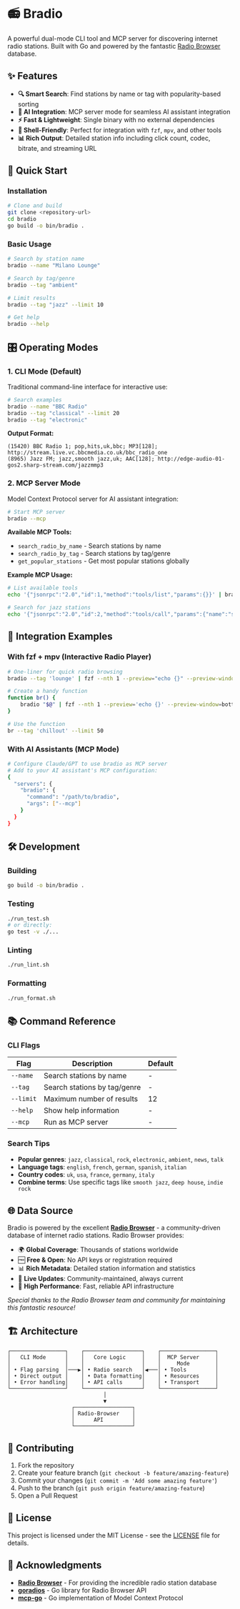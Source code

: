 # 📻 Bradio

A powerful dual-mode CLI tool and MCP server for discovering internet radio stations. Built with Go and powered by the fantastic [Radio Browser](https://www.radio-browser.info/) database.

## ✨ Features

- **🔍 Smart Search**: Find stations by name or tag with popularity-based sorting
- **🤖 AI Integration**: MCP server mode for seamless AI assistant integration  
- **⚡ Fast & Lightweight**: Single binary with no external dependencies
- **🎵 Shell-Friendly**: Perfect for integration with `fzf`, `mpv`, and other tools
- **📊 Rich Output**: Detailed station info including click count, codec, bitrate, and streaming URL

## 🚀 Quick Start

### Installation

```bash
# Clone and build
git clone <repository-url>
cd bradio
go build -o bin/bradio .
```

### Basic Usage

```bash
# Search by station name
bradio --name "Milano Lounge"

# Search by tag/genre
bradio --tag "ambient"

# Limit results
bradio --tag "jazz" --limit 10

# Get help
bradio --help
```

## 🎛️ Operating Modes

### 1. CLI Mode (Default)

Traditional command-line interface for interactive use:

```bash
# Search examples
bradio --name "BBC Radio"
bradio --tag "classical" --limit 20
bradio --tag "electronic"
```

**Output Format:**
```
(15420) BBC Radio 1; pop,hits,uk,bbc; MP3[128]; http://stream.live.vc.bbcmedia.co.uk/bbc_radio_one
(8965) Jazz FM; jazz,smooth jazz,uk; AAC[128]; http://edge-audio-01-gos2.sharp-stream.com/jazzmmp3
```

### 2. MCP Server Mode

Model Context Protocol server for AI assistant integration:

```bash
# Start MCP server
bradio --mcp
```

**Available MCP Tools:**
- `search_radio_by_name` - Search stations by name
- `search_radio_by_tag` - Search stations by tag/genre  
- `get_popular_stations` - Get most popular stations globally

**Example MCP Usage:**
```bash
# List available tools
echo '{"jsonrpc":"2.0","id":1,"method":"tools/list","params":{}}' | bradio --mcp

# Search for jazz stations
echo '{"jsonrpc":"2.0","id":2,"method":"tools/call","params":{"name":"search_radio_by_tag","arguments":{"tag":"jazz","limit":5}}}' | bradio --mcp
```

## 🎵 Integration Examples

### With fzf + mpv (Interactive Radio Player)

```bash
# One-liner for quick radio browsing
bradio --tag 'lounge' | fzf --nth 1 --preview="echo {}" --preview-window=bottom:2:nohidden | awk -F $'; ' '{print $4}' | mpv --playlist=-

# Create a handy function
function br() { 
    bradio "$@" | fzf --nth 1 --preview='echo {}' --preview-window=bottom:2:nohidden | awk -F $'; ' '{print $4}' | mpv --playlist=- 
}

# Use the function
br --tag 'chillout' --limit 50
```

### With AI Assistants (MCP Mode)

```bash
# Configure Claude/GPT to use bradio as MCP server
# Add to your AI assistant's MCP configuration:
{
  "servers": {
    "bradio": {
      "command": "/path/to/bradio",
      "args": ["--mcp"]
    }
  }
}
```

## 🛠️ Development

### Building
```bash
go build -o bin/bradio .
```

### Testing
```bash
./run_test.sh
# or directly:
go test -v ./...
```

### Linting
```bash
./run_lint.sh
```

### Formatting
```bash
./run_format.sh
```

## 📚 Command Reference

### CLI Flags

| Flag | Description | Default |
|------|-------------|---------|
| `--name` | Search stations by name | - |
| `--tag` | Search stations by tag/genre | - |
| `--limit` | Maximum number of results | 12 |
| `--help` | Show help information | - |
| `--mcp` | Run as MCP server | - |

### Search Tips

- **Popular genres**: `jazz`, `classical`, `rock`, `electronic`, `ambient`, `news`, `talk`
- **Language tags**: `english`, `french`, `german`, `spanish`, `italian`
- **Country codes**: `uk`, `usa`, `france`, `germany`, `italy`
- **Combine terms**: Use specific tags like `smooth jazz`, `deep house`, `indie rock`

## 🌐 Data Source

Bradio is powered by the excellent **[Radio Browser](https://www.radio-browser.info/)** - a community-driven database of internet radio stations. Radio Browser provides:

- 🌍 **Global Coverage**: Thousands of stations worldwide
- 🆓 **Free & Open**: No API keys or registration required  
- 📊 **Rich Metadata**: Detailed station information and statistics
- 🔄 **Live Updates**: Community-maintained, always current
- 🚀 **High Performance**: Fast, reliable API infrastructure

*Special thanks to the Radio Browser team and community for maintaining this fantastic resource!*

## 🏗️ Architecture

```
┌─────────────────┐    ┌──────────────────┐    ┌─────────────────┐
│   CLI Mode      │    │   Core Logic     │    │  MCP Server     │
│                 │    │                  │    │     Mode        │
│ • Flag parsing  │───▶│ • Radio search   │◀───│ • Tools         │
│ • Direct output │    │ • Data formatting│    │ • Resources     │
│ • Error handling│    │ • API calls      │    │ • Transport     │
└─────────────────┘    └──────────────────┘    └─────────────────┘
                              │
                              ▼
                    ┌──────────────────┐
                    │ Radio-Browser    │
                    │      API         │
                    └──────────────────┘
```

## 🤝 Contributing

1. Fork the repository
2. Create your feature branch (`git checkout -b feature/amazing-feature`)
3. Commit your changes (`git commit -m 'Add some amazing feature'`)
4. Push to the branch (`git push origin feature/amazing-feature`)
5. Open a Pull Request

## 📄 License

This project is licensed under the MIT License - see the [LICENSE](LICENSE) file for details.

## 🙏 Acknowledgments

- **[Radio Browser](https://www.radio-browser.info/)** - For providing the incredible radio station database
- **[goradios](https://gitlab.com/AgentNemo/goradios)** - Go library for Radio Browser API
- **[mcp-go](https://github.com/mark3labs/mcp-go)** - Go implementation of Model Context Protocol
